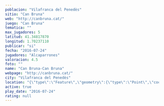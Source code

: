 ```yaml
---
poblacion: "Vilafranca del Penedès"
sitio: "Can Bruna"
web: "http://canbruna.cat/"
juego: "Can Bruna"
tematica: ""
max_jugadores: 5
latitud: 41.34817870
longitud: 1.70237110
publicar: "si"
fecha: "2016-07-24"
jugadores: "Alcaparrones"
valoracion: 4.5
foto: ""
name: "Can Bruna-Can Bruna"
webpage: "http://canbruna.cat/"
city: "Vilafranca del Penedès"
location: "{\"type\":\"Feature\",\"geometry\":{\"type\":\"Point\",\"coordinates\":[1.7023711,41.3481787]}}"
active: true
play_date: "2016-07-24"
rating: null
---
```


